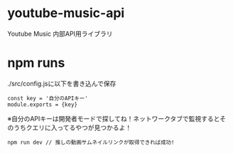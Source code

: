 # youtube-music-api
Youtube Music 内部API用ライブラリ

# npm runs
./src/config.jsに以下を書き込んで保存
```
const key = '自分のAPIキー'
module.exports = {key}
```
※自分のAPIキーは開発者モードで探してね！ネットワークタブで監視するとそのうちクエリに入ってるやつが見つかるよ！

```
npm run dev // 推しの動画サムネイルリンクが取得できれば成功!
```
